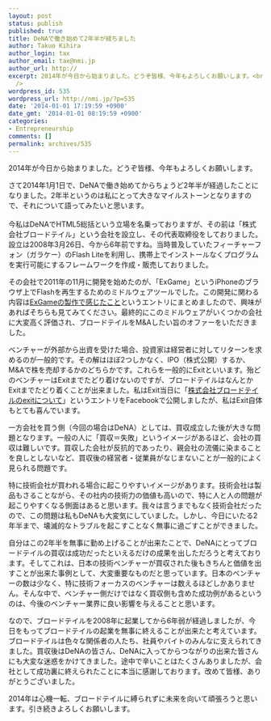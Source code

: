 ```yaml
---
layout: post
status: publish
published: true
title: DeNAで働き始めて2年半が経ちました
author: Takuo Kihira
author_login: tax
author_email: tax@nmi.jp
author_url: http://
excerpt: 2014年が今日から始まりました。どうぞ皆様、今年もよろしくお願いします。<br /><br />さて2014年1月1日で、DeNAで働き始めてからちょうど2年半が経過したことになりました。2年半というのは私にとって大きなマイルストーンとなりますので、それについて語ってみたいと思います。<br
  />
wordpress_id: 535
wordpress_url: http://nmi.jp/?p=535
date: '2014-01-01 17:19:59 +0900'
date_gmt: '2014-01-01 08:19:59 +0900'
categories:
- Entrepreneurship
comments: []
permalink: archives/535
---
```

<p>2014年が今日から始まりました。どうぞ皆様、今年もよろしくお願いします。</p>
<p>さて2014年1月1日で、DeNAで働き始めてからちょうど2年半が経過したことになりました。2年半というのは私にとって大きなマイルストーンとなりますので、それについて語ってみたいと思います。<br />
<a id="more"></a><a id="more-535"></a><br />
今私はDeNAでHTML5総括という立場を名乗っておりますが、その前は「株式会社ブロードテイル」という会社を設立し、その代表取締役をしておりました。設立は2008年3月26日、今から6年前ですね。当時普及していたフィーチャーフォン（ガラケー）のFlash Liteを利用し、携帯上でインストールなくプログラムを実行可能にするフレームワークを作成・販売しておりました。</p>
<p>その会社で2011年の11月に開発を始めたのが、「ExGame」というiPhoneのブラウザ上でFlashを再生するためのミドルウェアツールでした。この開発に関わる内容は<a href="http://nmi.jp/archives/465" target="_blank">ExGameの製作で感じたこと</a>というエントリにまとめましたので、興味があればそちらも見てみてください。最終的にこのミドルウェアがいくつかの会社に大変高く評価され、ブロードテイルをM&Aしたい旨のオファーをいただきました。</p>
<p>ベンチャーが外部から出資を受けた場合、投資家は経営者に対してリターンを求めるのが一般的です。その解はほぼ2つしかなく、IPO（株式公開）するか、M&Aで株を売却するかのどちらかです。これらを一般的にExitといいます。殆どのベンチャーはExitまでたどり着けないのですが、ブロードテイルはなんとかExitまでたどり着くことが出来ました。私はExit当日に「<a href="http://nmi.jp/archives/423" target="_blank">株式会社ブロードテイルのexitについて</a>」というエントリをFacebookで公開しましたが、私はExit自体もとても喜んでいます。</p>
<p>一方会社を買う側（今回の場合はDeNA）としては、買収成立した後が大きな問題となります。一般の人に「買収＝失敗」というイメージがあるほど、会社の買収は難しいです。買収した会社が反抗的であったり、親会社の流儀に染まることを良しとしないなど、買収後の経営者・従業員がなじまないことが一般的によく見られる問題です。</p>
<p>特に技術会社が買われる場合に起こりやすいイメージがあります。技術会社は製品もさることながら、その社内の技術力の価値も高いので、特に人と人の問題が起こりやすくなる側面はあると思います。我々は言うまでもなく技術会社だったので、この問題は私もDeNAも大変気にしていました。しかし、今日にいたる2年半まで、壊滅的なトラブルを起こすことなく無事に過ごすことができました。</p>
<p>自分はこの2年半を無事に勤め上げることが出来たことで、DeNAにとってブロードテイルの買収は成功だったといえるだけの成果を出しただろうと考えております。そしてこれは、日本の技術ベンチャーが買収された後もきちんと価値を出すことが出来た事例として、大変重要なものだと思っています。日本のベンチャーの数は少なく、特に技術フォーカスのベンチャーは数えるほどしかありません。そんな中で、ベンチャー側だけではなく買収側も含めた成功例があるというのは、今後のベンチャー業界に良い影響を与えることと思います。</p>
<p>なので、ブロードテイルを2008年に起業してから6年弱が経過しましたが、今日をもってブロードテイルの起業を無事に終えることが出来たと考えています。ブロードテイルは色々な関係者の人たち、社員やバイトのみんなに支えられてきました。買収後はDeNAの皆さん、DeNAに入ってからつながりの出来た皆さんにも大変な迷惑をかけてきました。途中で辛いことはたくさんありましたが、会社として成功裏に終えられたことに本当に感謝しております。改めて皆様、ありがとうございました。</p>
<p>2014年は心機一転、ブロードテイルに縛られずに未来を向いて頑張ろうと思います。引き続きよろしくお願いします。</p>
